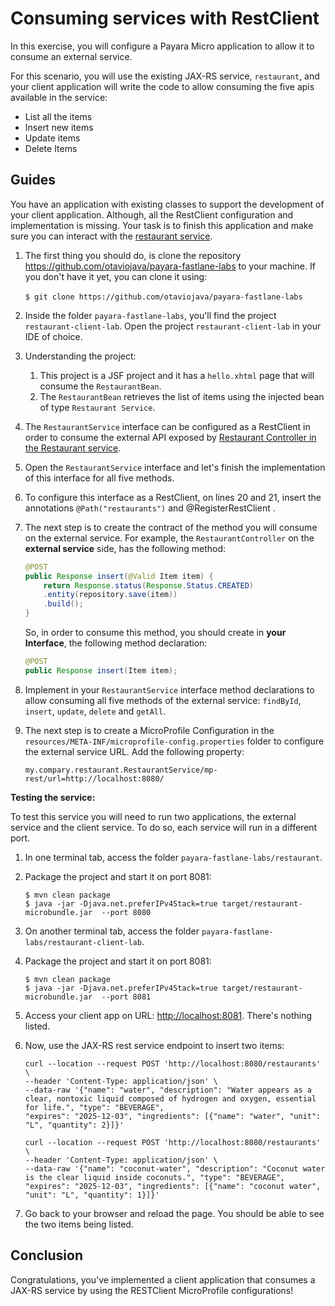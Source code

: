 # Consuming services with RestClient 

In this exercise, you will configure a Payara Micro application to allow it to consume an external service. 

For this scenario, you will use the existing JAX-RS service, `restaurant`, and your client application will write the code to allow consuming the five apis available in the service:

* List all the items
* Insert new items
* Update items
* Delete Items

## Guides

You have an application with existing classes to support the development of your client application. Although, all the RestClient configuration and implementation is missing. Your task is to finish this application and make sure you can interact with the [restaurant service](https://github.com/otaviojava/payara-fastlane-labs/tree/main/restaurant).

1. The first thing you should do, is clone the repository https://github.com/otaviojava/payara-fastlane-labs to your machine. If you don't have it yet, you can clone it using:

   ​	`$ git clone https://github.com/otaviojava/payara-fastlane-labs`

2. Inside the folder `payara-fastlane-labs`, you'll find the project `restaurant-client-lab`. Open the project `restaurant-client-lab` in your IDE of choice. 

3. Understanding the project: 

   1. This project is a JSF project and it has a `hello.xhtml` page that will consume the `RestaurantBean`. 
   2. The `RestaurantBean`  retrieves the list of items using the injected bean of type `Restaurant Service`.  

4. The `RestaurantService` interface can be configured as a RestClient in order to consume the external API exposed by [Restaurant Controller in the Restaurant service](https://github.com/otaviojava/payara-fastlane-labs/blob/main/restaurant/src/main/java/my/compary/restaurant/RestaurantController.java).

5. Open the `RestaurantService` interface and let's finish the implementation of this interface for all five methods.

6. To configure this interface as a RestClient, on lines 20 and 21, insert the annotations `@Path("restaurants")` and @RegisterRestClient .

7. The next step is to create the contract of the method you will consume on the external service. For example, the `RestaurantController` on the **external service** side, has the following method: 

   ```java
   @POST
   public Response insert(@Valid Item item) {
       return Response.status(Response.Status.CREATED)
       .entity(repository.save(item))
       .build();
   }
   ```

   So, in order to consume this method, you should create in **your Interface**, the following method declaration:

   ```java
   @POST
   public Response insert(Item item);
   ```

8. Implement in your `RestaurantService` interface method declarations to allow consuming all five methods of the external service: `findById`, `insert`, `update`, `delete` and `getAll`. 

9. The next step is to create a MicroProfile Configuration in the `resources/META-INF/microprofile-config.properties` folder to configure the external service URL. Add the following property:

   ```properties
   my.compary.restaurant.RestaurantService/mp-rest/url=http://localhost:8080/
   ```

**Testing the service:**

To test this service you will need to run two applications, the external service and the client service. To do so, each service will run in a different port.

1. In one terminal tab, access the folder `payara-fastlane-labs/restaurant`.

2. Package the project and start it on port 8081:

   ```shell
   $ mvn clean package
   $ java -jar -Djava.net.preferIPv4Stack=true target/restaurant-microbundle.jar  --port 8080
   ```

3. On another terminal tab, access the folder `payara-fastlane-labs/restaurant-client-lab`.

4. Package the project and start it on port 8081:

   ```shell
   $ mvn clean package
   $ java -jar -Djava.net.preferIPv4Stack=true target/restaurant-microbundle.jar  --port 8081
   ```

5. Access your client app on URL: [http://localhost:8081](http://localhost:8081/hello.xhtml). There's nothing listed.

6. Now, use the JAX-RS rest service endpoint to insert two items:

   ```shell
   curl --location --request POST 'http://localhost:8080/restaurants' \
   --header 'Content-Type: application/json' \
   --data-raw '{"name": "water", "description": "Water appears as a clear, nontoxic liquid composed of hydrogen and oxygen, essential for life.", "type": "BEVERAGE", 
   "expires": "2025-12-03", "ingredients": [{"name": "water", "unit": "L", "quantity": 2}]}'
   
   curl --location --request POST 'http://localhost:8080/restaurants' \
   --header 'Content-Type: application/json' \
   --data-raw '{"name": "coconut-water", "description": "Coconut water is the clear liquid inside coconuts.", "type": "BEVERAGE", 
   "expires": "2025-12-03", "ingredients": [{"name": "coconut water", "unit": "L", "quantity": 1}]}'
   
   ```

7. Go back to your browser and reload the page. You should be able to see the two items being listed.

## Conclusion

Congratulations, you've implemented a client application that consumes a JAX-RS service by using the RESTClient MicroProfile configurations!